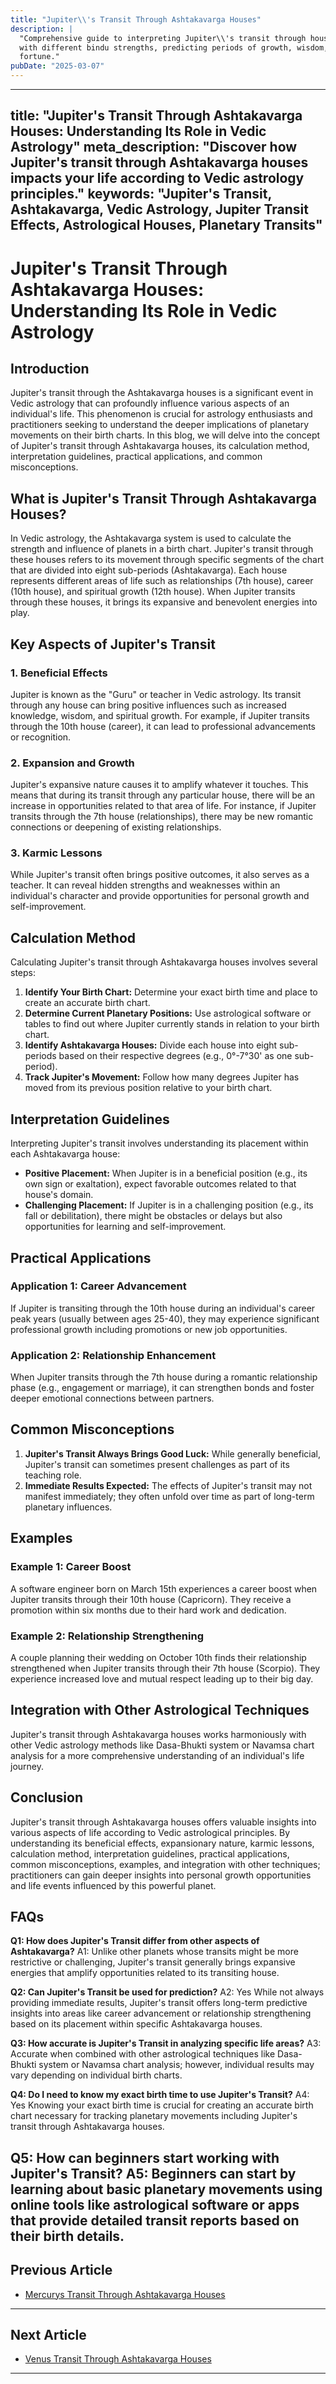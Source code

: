```yaml
---
title: "Jupiter\\'s Transit Through Ashtakavarga Houses"
description: |
  "Comprehensive guide to interpreting Jupiter\\'s transit through houses
  with different bindu strengths, predicting periods of growth, wisdom, and good
  fortune."
pubDate: "2025-03-07"
---
```


---
title: "Jupiter's Transit Through Ashtakavarga Houses: Understanding Its Role in Vedic Astrology"
meta_description: "Discover how Jupiter's transit through Ashtakavarga houses impacts your life according to Vedic astrology principles."
keywords: "Jupiter's Transit, Ashtakavarga, Vedic Astrology, Jupiter Transit Effects, Astrological Houses, Planetary Transits"
---

# Jupiter's Transit Through Ashtakavarga Houses: Understanding Its Role in Vedic Astrology

## Introduction

Jupiter's transit through the Ashtakavarga houses is a significant event in Vedic astrology that can profoundly influence various aspects of an individual's life. This phenomenon is crucial for astrology enthusiasts and practitioners seeking to understand the deeper implications of planetary movements on their birth charts. In this blog, we will delve into the concept of Jupiter's transit through Ashtakavarga houses, its calculation method, interpretation guidelines, practical applications, and common misconceptions.

## What is Jupiter's Transit Through Ashtakavarga Houses?

In Vedic astrology, the Ashtakavarga system is used to calculate the strength and influence of planets in a birth chart. Jupiter's transit through these houses refers to its movement through specific segments of the chart that are divided into eight sub-periods (Ashtakavarga). Each house represents different areas of life such as relationships (7th house), career (10th house), and spiritual growth (12th house). When Jupiter transits through these houses, it brings its expansive and benevolent energies into play.

## Key Aspects of Jupiter's Transit

### 1. **Beneficial Effects**
Jupiter is known as the "Guru" or teacher in Vedic astrology. Its transit through any house can bring positive influences such as increased knowledge, wisdom, and spiritual growth. For example, if Jupiter transits through the 10th house (career), it can lead to professional advancements or recognition.

### 2. **Expansion and Growth**
Jupiter's expansive nature causes it to amplify whatever it touches. This means that during its transit through any particular house, there will be an increase in opportunities related to that area of life. For instance, if Jupiter transits through the 7th house (relationships), there may be new romantic connections or deepening of existing relationships.

### 3. **Karmic Lessons**
While Jupiter's transit often brings positive outcomes, it also serves as a teacher. It can reveal hidden strengths and weaknesses within an individual's character and provide opportunities for personal growth and self-improvement.

## Calculation Method

Calculating Jupiter's transit through Ashtakavarga houses involves several steps:

1. **Identify Your Birth Chart:** Determine your exact birth time and place to create an accurate birth chart.
2. **Determine Current Planetary Positions:** Use astrological software or tables to find out where Jupiter currently stands in relation to your birth chart.
3. **Identify Ashtakavarga Houses:** Divide each house into eight sub-periods based on their respective degrees (e.g., 0°-7°30' as one sub-period).
4. **Track Jupiter's Movement:** Follow how many degrees Jupiter has moved from its previous position relative to your birth chart.

## Interpretation Guidelines

Interpreting Jupiter's transit involves understanding its placement within each Ashtakavarga house:

- **Positive Placement:** When Jupiter is in a beneficial position (e.g., its own sign or exaltation), expect favorable outcomes related to that house's domain.
- **Challenging Placement:** If Jupiter is in a challenging position (e.g., its fall or debilitation), there might be obstacles or delays but also opportunities for learning and self-improvement.

## Practical Applications

### Application 1: Career Advancement
If Jupiter is transiting through the 10th house during an individual's career peak years (usually between ages 25-40), they may experience significant professional growth including promotions or new job opportunities.

### Application 2: Relationship Enhancement
When Jupiter transits through the 7th house during a romantic relationship phase (e.g., engagement or marriage), it can strengthen bonds and foster deeper emotional connections between partners.

## Common Misconceptions

1. **Jupiter's Transit Always Brings Good Luck:** While generally beneficial, Jupiter's transit can sometimes present challenges as part of its teaching role.
2. **Immediate Results Expected:** The effects of Jupiter's transit may not manifest immediately; they often unfold over time as part of long-term planetary influences.

## Examples

### Example 1: Career Boost
A software engineer born on March 15th experiences a career boost when Jupiter transits through their 10th house (Capricorn). They receive a promotion within six months due to their hard work and dedication.

### Example 2: Relationship Strengthening
A couple planning their wedding on October 10th finds their relationship strengthened when Jupiter transits through their 7th house (Scorpio). They experience increased love and mutual respect leading up to their big day.

## Integration with Other Astrological Techniques

Jupiter's transit through Ashtakavarga houses works harmoniously with other Vedic astrology methods like Dasa-Bhukti system or Navamsa chart analysis for a more comprehensive understanding of an individual's life journey.

## Conclusion

Jupiter's transit through Ashtakavarga houses offers valuable insights into various aspects of life according to Vedic astrological principles. By understanding its beneficial effects, expansionary nature, karmic lessons, calculation method, interpretation guidelines, practical applications, common misconceptions, examples, and integration with other techniques; practitioners can gain deeper insights into personal growth opportunities and life events influenced by this powerful planet.

## FAQs

**Q1: How does Jupiter's Transit differ from other aspects of Ashtakavarga?**
A1: Unlike other planets whose transits might be more restrictive or challenging, Jupiter's transit generally brings expansive energies that amplify opportunities related to its transiting house.

**Q2: Can Jupiter's Transit be used for prediction?**
A2: Yes While not always providing immediate results, Jupiter's transit offers long-term predictive insights into areas like career advancement or relationship strengthening based on its placement within specific Ashtakavarga houses.

**Q3: How accurate is Jupiter's Transit in analyzing specific life areas?**
A3: Accurate when combined with other astrological techniques like Dasa-Bhukti system or Navamsa chart analysis; however, individual results may vary depending on individual birth charts.

**Q4: Do I need to know my exact birth time to use Jupiter's Transit?**
A4: Yes Knowing your exact birth time is crucial for creating an accurate birth chart necessary for tracking planetary movements including Jupiter's transit through Ashtakavarga houses.

**Q5: How can beginners start working with Jupiter's Transit?**
A5: Beginners can start by learning about basic planetary movements using online tools like astrological software or apps that provide detailed transit reports based on their birth details.
---

## Previous Article
- [Mercurys Transit Through Ashtakavarga Houses](170306_Mercurys_Transit_Through_Ashtakavarga_Houses.md)

---

## Next Article
- [Venus Transit Through Ashtakavarga Houses](170308_Venus_Transit_Through_Ashtakavarga_Houses.md)

---
